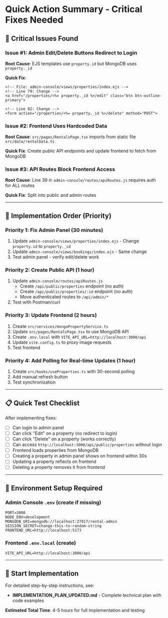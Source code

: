 # Quick Action Summary - Critical Fixes Needed

## 🚨 Critical Issues Found

### Issue #1: Admin Edit/Delete Buttons Redirect to Login
**Root Cause**: EJS templates use `property.id` but MongoDB uses `property._id`

**Quick Fix**:
```ejs
<!-- File: admin-console/views/properties/index.ejs -->
<!-- Line 79: Change -->
<a href="/properties/<%= property._id %>/edit" class="btn btn-outline-primary">

<!-- Line 82: Change -->
<form action="/properties/<%= property._id %>/delete" method="POST">
```

### Issue #2: Frontend Uses Hardcoded Data
**Root Cause**: `src/pages/RentalsPage.tsx` imports from static file `src/data/rentalData.ts`

**Quick Fix**: Create public API endpoints and update frontend to fetch from MongoDB

### Issue #3: API Routes Block Frontend Access
**Root Cause**: Line 39 in `admin-console/routes/apiRoutes.js` requires auth for ALL routes

**Quick Fix**: Split into public and admin routes

---

## 🎯 Implementation Order (Priority)

### Priority 1: Fix Admin Panel (30 minutes)
1. Update `admin-console/views/properties/index.ejs` - Change `property.id` to `property._id`
2. Update `admin-console/views/bookings/index.ejs` - Same change
3. Test admin panel - verify edit/delete work

### Priority 2: Create Public API (1 hour)
1. Update `admin-console/routes/apiRoutes.js`
   - Create `/api/public/properties` endpoint (no auth)
   - Create `/api/public/properties/:id` endpoint (no auth)
   - Move authenticated routes to `/api/admin/*`
2. Test with Postman/curl

### Priority 3: Update Frontend (2 hours)
1. Create `src/services/mongoPropertyService.ts`
2. Update `src/pages/RentalsPage.tsx` to use MongoDB API
3. Create `.env.local` with `VITE_API_URL=http://localhost:3000/api`
4. Update `vite.config.ts` to proxy image requests
5. Test frontend

### Priority 4: Add Polling for Real-time Updates (1 hour)
1. Create `src/hooks/useProperties.ts` with 30-second polling
2. Add manual refresh button
3. Test synchronization

---

## 📋 Quick Test Checklist

After implementing fixes:

- [ ] Can login to admin panel
- [ ] Can click "Edit" on a property (no redirect to login)
- [ ] Can click "Delete" on a property (works correctly)
- [ ] Can access `http://localhost:3000/api/public/properties` without login
- [ ] Frontend loads properties from MongoDB
- [ ] Creating a property in admin panel shows on frontend within 30s
- [ ] Updating a property reflects on frontend
- [ ] Deleting a property removes it from frontend

---

## 🔧 Environment Setup Required

### Admin Console `.env` (create if missing)
```env
PORT=3000
NODE_ENV=development
MONGODB_URI=mongodb://localhost:27017/rental-admin
SESSION_SECRET=change-this-to-random-string
FRONTEND_URL=http://localhost:5173
```

### Frontend `.env.local` (create)
```env
VITE_API_URL=http://localhost:3000/api
```

---

## 🚀 Start Implementation

For detailed step-by-step instructions, see:
- **IMPLEMENTATION_PLAN_UPDATED.md** - Complete technical plan with code examples

**Estimated Total Time**: 4-5 hours for full implementation and testing

